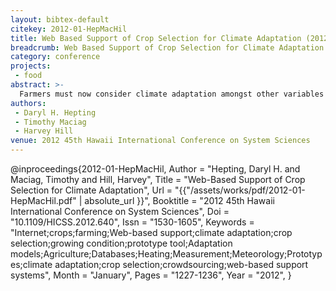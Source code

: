 ```yaml
---
layout: bibtex-default
citekey: 2012-01-HepMacHil
title: Web Based Support of Crop Selection for Climate Adaptation (2012)
breadcrumb: Web Based Support of Crop Selection for Climate Adaptation (2012)
category: conference
projects:
 - food
abstract: >-
  Farmers must now consider climate adaptation amongst other variables when they select crops for the coming year. A changing climate means traditional crop choices may not perform well. Yet, it may be difficult to trust recommendations about new crop choices provided without extensive local knowledge. This paper describes the design and implementation of a prototype tool to support Canadian farmers in their crop selections. However, authoritative data about growing conditions that maximize crop performance has been difficult to assemble. Therefore, we propose an extension to the prototype system that would allow farmers to submit reports of crop performance along with data that describes their growing conditions. With many farmers contributing these experience reports, the data in these reports could be mined to provide localized information about the performance of different crops and the conditions which best support each.
authors:
 - Daryl H. Hepting
 - Timothy Maciag
 - Harvey Hill
venue: 2012 45th Hawaii International Conference on System Sciences
---
```

@inproceedings{2012-01-HepMacHil,
	Author =  "Hepting, Daryl H. and Maciag, Timothy and Hill, Harvey",
	Title =  "Web-Based Support of Crop Selection for Climate Adaptation",
	Url = \"{{"/assets/works/pdf/2012-01-HepMacHil.pdf" | absolute_url }}\",
	Booktitle =  "2012 45th Hawaii International Conference on System Sciences",
	Doi =  "10.1109/HICSS.2012.640",
	Issn =  "1530-1605",
	Keywords =  "Internet;crops;farming;Web-based support;climate adaptation;crop selection;growing condition;prototype tool;Adaptation models;Agriculture;Databases;Heating;Measurement;Meteorology;Prototypes;climate adaptation;crop selection;crowdsourcing;web-based support systems",
	Month =  "January",
	Pages =  "1227-1236",
	Year =  "2012",
}
